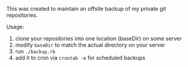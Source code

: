 This was created to maintain an offsite backup of my private git repositories.

Usage:

1. clone your repositories into one location (baseDir) on some server
2. modify `baseDir` to match the actual directory on your server
3. run `./backup.rb`
4. add it to cron via `crontab -e` for scheduled backups